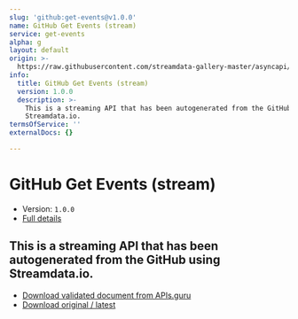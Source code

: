 ```yaml
---
slug: 'github:get-events@v1.0.0'
name: GitHub Get Events (stream)
service: get-events
alpha: g
layout: default
origin: >-
  https://raw.githubusercontent.com/streamdata-gallery-master/asyncapi/master/_listings/github/github-get-events-stream-async.md
info:
  title: GitHub Get Events (stream)
  version: 1.0.0
  description: >-
    This is a streaming API that has been autogenerated from the GitHub using
    Streamdata.io.
termsOfService: ''
externalDocs: {}

---
```

# GitHub Get Events (stream)

* Version: `1.0.0`
* [Full details](../html/github:get-events@v1.0.0.html)



## This is a streaming API that has been autogenerated from the GitHub using Streamdata.io.



* [Download validated document from APIs.guru](https://raw.githubusercontent.com/APIs-guru/asyncapi-directory/master/docs/APIs/github%3Aget-events%40v1.0.0.yaml)
* [Download original / latest](https://raw.githubusercontent.com/streamdata-gallery-master/asyncapi/master/_listings/github/github-get-events-stream-async.md)

<script type="application/ld+json">
{
  "@context": "http://schema.org/",
  "@type": "WebAPI",
  "description": "This is a streaming API that has been autogenerated from the GitHub using Streamdata.io.",
  "documentation": "",

  "name": "GitHub Get Events (stream)"
}
</script>
